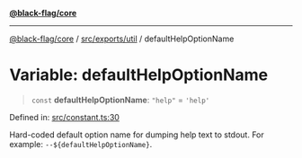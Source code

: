 [**@black-flag/core**](../../../../README.md)

***

[@black-flag/core](../../../../README.md) / [src/exports/util](../README.md) / defaultHelpOptionName

# Variable: defaultHelpOptionName

> `const` **defaultHelpOptionName**: `"help"` = `'help'`

Defined in: [src/constant.ts:30](https://github.com/Xunnamius/black-flag/blob/d52d6ef8a8da5a82b265a7ff9d65b74350896d3b/src/constant.ts#L30)

Hard-coded default option name for dumping help text to stdout. For example:
`--${defaultHelpOptionName}`.
